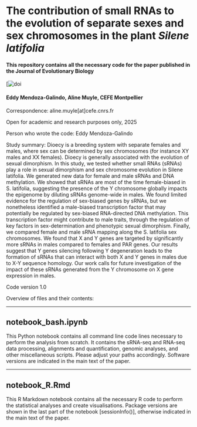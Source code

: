 # The contribution of small RNAs to the evolution of separate sexes and sex chromosomes in the plant _Silene latifolia_

#### This repository contains all the necessary code for the paper published in the Journal of Evolutionary Biology
[![doi](https://www.doi.org/)
#### Eddy Mendoza-Galindo, Aline Muyle, CEFE Montpellier

Correspondence: aline.muyle[at]cefe.cnrs.fr

Open for academic and research purposes only, 2025

Person who wrote the code: Eddy Mendoza-Galindo

Study summary:
Dioecy is a breeding system with separate females and males, where sex can be determined by sex chromosomes (for instance XY males and XX females). Dioecy is generally associated with the evolution of sexual dimorphism. In this study, we tested whether small RNAs (sRNAs) play a role in sexual dimorphism and sex chromosome evolution in Silene latifolia. We generated new data for female and male sRNAs and DNA methylation. We showed that sRNAs are most of the time female-biased in S. latifolia, suggesting the presence of the Y chromosome globally impacts the epigenome by diluting sRNAs genome-wide in males. We found limited evidence for the regulation of sex-biased genes by sRNAs, but we nonetheless identified a male-biased transcription factor that may potentially be regulated by sex-biased RNA-directed DNA methylation. This transcription factor might contribute to male traits, through the regulation of key factors in sex-determination and phenotypic sexual dimorphism. Finally, we compared female and male sRNA mapping along the S. latifolia sex chromosomes. We found that X and Y genes are targeted by significantly more sRNAs in males compared to females and PAR genes. Our results suggest that Y genes silencing following Y degeneration leads to the formation of sRNAs that can interact with both X and Y genes in males due to X-Y sequence homology. Our work calls for future investigation of the impact of these sRNAs generated from the Y chromosome on X gene expression in males. 

Code version 1.0

Overview of files and their contents:

-----------------------
notebook_bash.ipynb
-----------------------

This Python notebook contains all command line code lines necessary to perform the analysis from scratch. It contains the sRNA-seq and RNA-seq data processing, alignments and quantification, genomic analyses, and other miscellaneous scripts. Please adjust your paths accordingly. Software versions are indicated in the main text of the paper.

-----------------------
notebook_R.Rmd
-----------------------

This R Markdown notebook contains all the necessary R code to perform the statistical analyses and create visualisations. Package versions are shown in the last part of the notebook [sessionInfo()], otherwise indicated in the main text of the paper.


